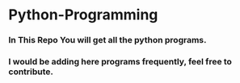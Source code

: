 # Python-Programming
### In This Repo You will get all the python programs.
### I would be adding here programs frequently, feel free to contribute.
